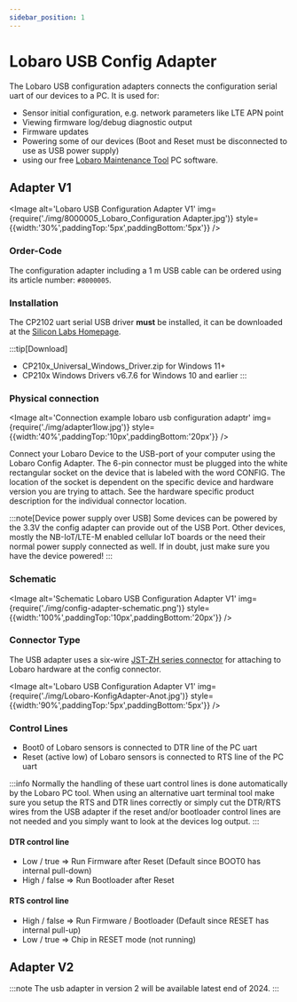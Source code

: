 ```yaml
---
sidebar_position: 1
---
```


# Lobaro USB Config Adapter

The Lobaro USB configuration adapters connects the configuration serial uart of our devices to a PC. It is used for:

* Sensor initial configuration, e.g. network parameters like LTE APN point
* Viewing firmware log/debug diagnostic output
* Firmware updates
* Powering some of our devices (Boot and Reset must be disconnected to use as USB power supply)
* using our free [Lobaro Maintenance Tool](./lobaro-tool/index.md) PC software.

## Adapter V1

<Image alt='Lobaro USB Configuration Adapter V1'
img={require('./img/8000005_Lobaro_Configuration Adapter.jpg')}
style={{width:'30%',paddingTop:'5px',paddingBottom:'5px'}} />

### Order-Code

The configuration adapter including a 1 m USB cable can be ordered using its article number: `#8000005`.

### Installation

The CP2102 uart serial USB driver **must** be installed, it can be
downloaded at
the [Silicon Labs Homepage](https://www.silabs.com/developers/usb-to-uart-bridge-vcp-drivers?tab=downloads).

:::tip[Download]

* CP210x_Universal_Windows_Driver.zip for Windows 11+
* CP210x Windows Drivers v6.7.6 for Windows 10 and earlier
  :::

### Physical connection

<Image alt='Connection example lobaro usb configuration adaptr'
img={require('./img/adapter1low.jpg')}
style={{width:'40%',paddingTop:'10px',paddingBottom:'20px'}} />

Connect your Lobaro Device to the USB-port of your computer using the Lobaro Config Adapter. The 6-pin connector must be
plugged into the white rectangular socket on the device that is labeled with the word CONFIG. The location of the socket
is dependent on the specific device and hardware version you are trying to attach. See the hardware specific product
description for the individual connector location.

:::note[Device power supply over USB]
Some devices can be powered by the 3.3V the config adapter can provide out of the USB Port. Other devices, mostly the
NB-IoT/LTE-M enabled cellular IoT boards or the need their normal power supply connected as well. If in doubt, just make
sure you have the device powered!
:::

### Schematic

<Image alt='Schematic Lobaro USB Configuration Adapter V1'
img={require('./img/config-adapter-schematic.png')}
style={{width:'100%',paddingTop:'10px',paddingBottom:'20px'}} />

### Connector Type
The USB adapter uses a six-wire [JST-ZH series connector](https://www.jst-mfg.com/product/index.php?series=287) for
attaching to Lobaro hardware at the config connector.

<Image alt='Lobaro USB Configuration Adapter V1'
img={require('./img/Lobaro-KonfigAdapter-Anot.jpg')}
style={{width:'90%',paddingTop:'5px',paddingBottom:'5px'}} />

### Control Lines

* Boot0 of Lobaro sensors is connected to DTR line of the PC uart
* Reset (active low) of Lobaro sensors is connected to RTS line of the PC uart

:::info
Normally the handling of these uart control lines is done automatically by the Lobaro PC tool. When using an alternative
uart terminal tool make sure you setup the RTS and DTR lines correctly or simply cut the DTR/RTS wires from
the USB adapter if the reset and/or bootloader control lines are not needed and you simply want to look at the devices
log output.
:::

#### DTR control line
* Low / true => Run Firmware after Reset (Default since BOOT0 has internal pull-down)
* High / false => Run Bootloader after Reset

#### RTS control line
* High / false => Run Firmware / Bootloader (Default since RESET has internal pull-up)
* Low / true => Chip in RESET mode (not running)

## Adapter V2

:::note
The usb adapter in version 2 will be available latest end of 2024.
:::
